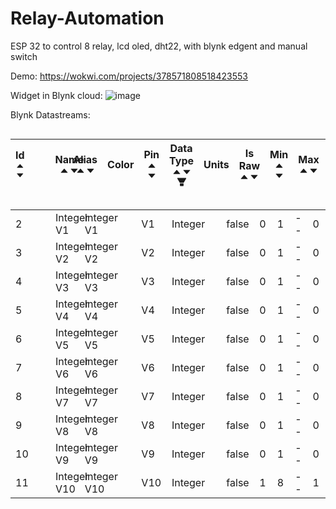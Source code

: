 # Relay-Automation
ESP 32 to control 8 relay, lcd oled, dht22, with blynk edgent and manual switch

Demo: <a href="https://wokwi.com/projects/378571808518423553">https://wokwi.com/projects/378571808518423553</a>

Widget in Blynk cloud:
![image](https://github.com/panduan-code/Relay-Automation/assets/50077727/9ec7519d-791f-427b-992d-7ca206c2538c)

Blynk Datastreams:
<div class="datastreams-table"><div class="ant-table-wrapper table table--row-clickable"><div class="ant-spin-nested-loading"><div class="ant-spin-container"><div class="ant-table ant-table-ping-right ant-table-layout-fixed ant-table-fixed-header ant-table-has-fix-left" id="datastreams-table"><div class="ant-table-container"><div class="ant-table-header" style="overflow: hidden;"><table style="table-layout: fixed;"><colgroup><col style="width: 64px;"><col style="width: 240px;"><col style="width: 240px;"><col style="width: 80px;"><col style="width: 80px;"><col style="width: 120px;"><col style="width: 60px;"><col style="width: 80px;"><col style="width: 120px;"><col style="width: 120px;"><col style="width: 100px;"><col style="width: 120px;"><col style="width: 7px;"></colgroup><thead class="ant-table-thead"><tr><th aria-label="Id" class="ant-table-cell ant-table-cell-fix-left ant-table-column-has-sorters" tabindex="0" style="position: sticky; left: 0px;"><div class="ant-table-column-sorters"><span class="ant-table-column-title">Id</span><span class="ant-table-column-sorter ant-table-column-sorter-full"><span class="ant-table-column-sorter-inner"><span role="presentation" aria-label="caret-up" class="anticon anticon-caret-up ant-table-column-sorter-up"><svg viewBox="0 0 1024 1024" focusable="false" data-icon="caret-up" width="1em" height="1em" fill="currentColor" aria-hidden="true"><path d="M858.9 689L530.5 308.2c-9.4-10.9-27.5-10.9-37 0L165.1 689c-12.2 14.2-1.2 35 18.5 35h656.8c19.7 0 30.7-20.8 18.5-35z"></path></svg></span><span role="presentation" aria-label="caret-down" class="anticon anticon-caret-down ant-table-column-sorter-down"><svg viewBox="0 0 1024 1024" focusable="false" data-icon="caret-down" width="1em" height="1em" fill="currentColor" aria-hidden="true"><path d="M840.4 300H183.6c-19.7 0-30.7 20.8-18.5 35l328.4 380.8c9.4 10.9 27.5 10.9 37 0L858.9 335c12.2-14.2 1.2-35-18.5-35z"></path></svg></span></span></span></div></th><th title="Name" aria-label="Name" class="ant-table-cell table-cell-name ant-table-cell-fix-left ant-table-cell-fix-left-last ant-table-cell-ellipsis ant-table-column-has-sorters" tabindex="0" style="position: sticky; left: 64px;"><span class="ant-table-cell-content"><div class="ant-table-column-sorters"><span class="ant-table-column-title">Name</span><span class="ant-table-column-sorter ant-table-column-sorter-full"><span class="ant-table-column-sorter-inner"><span role="presentation" aria-label="caret-up" class="anticon anticon-caret-up ant-table-column-sorter-up"><svg viewBox="0 0 1024 1024" focusable="false" data-icon="caret-up" width="1em" height="1em" fill="currentColor" aria-hidden="true"><path d="M858.9 689L530.5 308.2c-9.4-10.9-27.5-10.9-37 0L165.1 689c-12.2 14.2-1.2 35 18.5 35h656.8c19.7 0 30.7-20.8 18.5-35z"></path></svg></span><span role="presentation" aria-label="caret-down" class="anticon anticon-caret-down ant-table-column-sorter-down"><svg viewBox="0 0 1024 1024" focusable="false" data-icon="caret-down" width="1em" height="1em" fill="currentColor" aria-hidden="true"><path d="M840.4 300H183.6c-19.7 0-30.7 20.8-18.5 35l328.4 380.8c9.4 10.9 27.5 10.9 37 0L858.9 335c12.2-14.2 1.2-35-18.5-35z"></path></svg></span></span></span></div></span></th><th title="Alias" aria-label="Alias" class="ant-table-cell ant-table-cell-ellipsis ant-table-column-has-sorters" tabindex="0"><div class="ant-table-column-sorters"><span class="ant-table-column-title">Alias</span><span class="ant-table-column-sorter ant-table-column-sorter-full"><span class="ant-table-column-sorter-inner"><span role="presentation" aria-label="caret-up" class="anticon anticon-caret-up ant-table-column-sorter-up"><svg viewBox="0 0 1024 1024" focusable="false" data-icon="caret-up" width="1em" height="1em" fill="currentColor" aria-hidden="true"><path d="M858.9 689L530.5 308.2c-9.4-10.9-27.5-10.9-37 0L165.1 689c-12.2 14.2-1.2 35 18.5 35h656.8c19.7 0 30.7-20.8 18.5-35z"></path></svg></span><span role="presentation" aria-label="caret-down" class="anticon anticon-caret-down ant-table-column-sorter-down"><svg viewBox="0 0 1024 1024" focusable="false" data-icon="caret-down" width="1em" height="1em" fill="currentColor" aria-hidden="true"><path d="M840.4 300H183.6c-19.7 0-30.7 20.8-18.5 35l328.4 380.8c9.4 10.9 27.5 10.9 37 0L858.9 335c12.2-14.2 1.2-35-18.5-35z"></path></svg></span></span></span></div></th><th title="Color" class="ant-table-cell ant-table-cell-ellipsis">Color</th><th title="Pin" aria-label="Pin" class="ant-table-cell ant-table-cell-ellipsis ant-table-column-has-sorters" tabindex="0"><div class="ant-table-column-sorters"><span class="ant-table-column-title">Pin</span><span class="ant-table-column-sorter ant-table-column-sorter-full"><span class="ant-table-column-sorter-inner"><span role="presentation" aria-label="caret-up" class="anticon anticon-caret-up ant-table-column-sorter-up"><svg viewBox="0 0 1024 1024" focusable="false" data-icon="caret-up" width="1em" height="1em" fill="currentColor" aria-hidden="true"><path d="M858.9 689L530.5 308.2c-9.4-10.9-27.5-10.9-37 0L165.1 689c-12.2 14.2-1.2 35 18.5 35h656.8c19.7 0 30.7-20.8 18.5-35z"></path></svg></span><span role="presentation" aria-label="caret-down" class="anticon anticon-caret-down ant-table-column-sorter-down"><svg viewBox="0 0 1024 1024" focusable="false" data-icon="caret-down" width="1em" height="1em" fill="currentColor" aria-hidden="true"><path d="M840.4 300H183.6c-19.7 0-30.7 20.8-18.5 35l328.4 380.8c9.4 10.9 27.5 10.9 37 0L858.9 335c12.2-14.2 1.2-35-18.5-35z"></path></svg></span></span></span></div></th><th title="Data Type" aria-label="Data Type" class="ant-table-cell ant-table-cell-ellipsis ant-table-column-has-sorters" tabindex="0"><div class="ant-table-filter-column"><span class="ant-table-column-title"><div class="ant-table-column-sorters"><span class="ant-table-column-title">Data Type</span><span class="ant-table-column-sorter ant-table-column-sorter-full"><span class="ant-table-column-sorter-inner"><span role="presentation" aria-label="caret-up" class="anticon anticon-caret-up ant-table-column-sorter-up"><svg viewBox="0 0 1024 1024" focusable="false" data-icon="caret-up" width="1em" height="1em" fill="currentColor" aria-hidden="true"><path d="M858.9 689L530.5 308.2c-9.4-10.9-27.5-10.9-37 0L165.1 689c-12.2 14.2-1.2 35 18.5 35h656.8c19.7 0 30.7-20.8 18.5-35z"></path></svg></span><span role="presentation" aria-label="caret-down" class="anticon anticon-caret-down ant-table-column-sorter-down"><svg viewBox="0 0 1024 1024" focusable="false" data-icon="caret-down" width="1em" height="1em" fill="currentColor" aria-hidden="true"><path d="M840.4 300H183.6c-19.7 0-30.7 20.8-18.5 35l328.4 380.8c9.4 10.9 27.5 10.9 37 0L858.9 335c12.2-14.2 1.2-35-18.5-35z"></path></svg></span></span></span></div></span><span role="button" tabindex="-1" class="ant-dropdown-trigger ant-table-filter-trigger"><span role="img" aria-label="filter" class="anticon anticon-filter"><svg viewBox="64 64 896 896" focusable="false" data-icon="filter" width="1em" height="1em" fill="currentColor" aria-hidden="true"><path d="M349 838c0 17.7 14.2 32 31.8 32h262.4c17.6 0 31.8-14.3 31.8-32V642H349v196zm531.1-684H143.9c-24.5 0-39.8 26.7-27.5 48l221.3 376h348.8l221.3-376c12.1-21.3-3.2-48-27.7-48z"></path></svg></span></span></div></th><th title="Units" class="ant-table-cell ant-table-cell-ellipsis">Units</th><th title="Is Raw" aria-label="Is Raw" class="ant-table-cell ant-table-cell-ellipsis ant-table-column-has-sorters" tabindex="0"><div class="ant-table-column-sorters"><span class="ant-table-column-title">Is Raw</span><span class="ant-table-column-sorter ant-table-column-sorter-full"><span class="ant-table-column-sorter-inner"><span role="presentation" aria-label="caret-up" class="anticon anticon-caret-up ant-table-column-sorter-up"><svg viewBox="0 0 1024 1024" focusable="false" data-icon="caret-up" width="1em" height="1em" fill="currentColor" aria-hidden="true"><path d="M858.9 689L530.5 308.2c-9.4-10.9-27.5-10.9-37 0L165.1 689c-12.2 14.2-1.2 35 18.5 35h656.8c19.7 0 30.7-20.8 18.5-35z"></path></svg></span><span role="presentation" aria-label="caret-down" class="anticon anticon-caret-down ant-table-column-sorter-down"><svg viewBox="0 0 1024 1024" focusable="false" data-icon="caret-down" width="1em" height="1em" fill="currentColor" aria-hidden="true"><path d="M840.4 300H183.6c-19.7 0-30.7 20.8-18.5 35l328.4 380.8c9.4 10.9 27.5 10.9 37 0L858.9 335c12.2-14.2 1.2-35-18.5-35z"></path></svg></span></span></span></div></th><th title="Min" aria-label="Min" class="ant-table-cell ant-table-cell-ellipsis ant-table-column-has-sorters" tabindex="0"><div class="ant-table-column-sorters"><span class="ant-table-column-title">Min</span><span class="ant-table-column-sorter ant-table-column-sorter-full"><span class="ant-table-column-sorter-inner"><span role="presentation" aria-label="caret-up" class="anticon anticon-caret-up ant-table-column-sorter-up"><svg viewBox="0 0 1024 1024" focusable="false" data-icon="caret-up" width="1em" height="1em" fill="currentColor" aria-hidden="true"><path d="M858.9 689L530.5 308.2c-9.4-10.9-27.5-10.9-37 0L165.1 689c-12.2 14.2-1.2 35 18.5 35h656.8c19.7 0 30.7-20.8 18.5-35z"></path></svg></span><span role="presentation" aria-label="caret-down" class="anticon anticon-caret-down ant-table-column-sorter-down"><svg viewBox="0 0 1024 1024" focusable="false" data-icon="caret-down" width="1em" height="1em" fill="currentColor" aria-hidden="true"><path d="M840.4 300H183.6c-19.7 0-30.7 20.8-18.5 35l328.4 380.8c9.4 10.9 27.5 10.9 37 0L858.9 335c12.2-14.2 1.2-35-18.5-35z"></path></svg></span></span></span></div></th><th title="Max" aria-label="Max" class="ant-table-cell ant-table-cell-ellipsis ant-table-column-has-sorters" tabindex="0"><div class="ant-table-column-sorters"><span class="ant-table-column-title">Max</span><span class="ant-table-column-sorter ant-table-column-sorter-full"><span class="ant-table-column-sorter-inner"><span role="presentation" aria-label="caret-up" class="anticon anticon-caret-up ant-table-column-sorter-up"><svg viewBox="0 0 1024 1024" focusable="false" data-icon="caret-up" width="1em" height="1em" fill="currentColor" aria-hidden="true"><path d="M858.9 689L530.5 308.2c-9.4-10.9-27.5-10.9-37 0L165.1 689c-12.2 14.2-1.2 35 18.5 35h656.8c19.7 0 30.7-20.8 18.5-35z"></path></svg></span><span role="presentation" aria-label="caret-down" class="anticon anticon-caret-down ant-table-column-sorter-down"><svg viewBox="0 0 1024 1024" focusable="false" data-icon="caret-down" width="1em" height="1em" fill="currentColor" aria-hidden="true"><path d="M840.4 300H183.6c-19.7 0-30.7 20.8-18.5 35l328.4 380.8c9.4 10.9 27.5 10.9 37 0L858.9 335c12.2-14.2 1.2-35-18.5-35z"></path></svg></span></span></span></div></th><th title="Decimals" aria-label="Decimals" class="ant-table-cell ant-table-cell-ellipsis ant-table-column-has-sorters" tabindex="0"><div class="ant-table-column-sorters"><span class="ant-table-column-title">Decimals</span><span class="ant-table-column-sorter ant-table-column-sorter-full"><span class="ant-table-column-sorter-inner"><span role="presentation" aria-label="caret-up" class="anticon anticon-caret-up ant-table-column-sorter-up"><svg viewBox="0 0 1024 1024" focusable="false" data-icon="caret-up" width="1em" height="1em" fill="currentColor" aria-hidden="true"><path d="M858.9 689L530.5 308.2c-9.4-10.9-27.5-10.9-37 0L165.1 689c-12.2 14.2-1.2 35 18.5 35h656.8c19.7 0 30.7-20.8 18.5-35z"></path></svg></span><span role="presentation" aria-label="caret-down" class="anticon anticon-caret-down ant-table-column-sorter-down"><svg viewBox="0 0 1024 1024" focusable="false" data-icon="caret-down" width="1em" height="1em" fill="currentColor" aria-hidden="true"><path d="M840.4 300H183.6c-19.7 0-30.7 20.8-18.5 35l328.4 380.8c9.4 10.9 27.5 10.9 37 0L858.9 335c12.2-14.2 1.2-35-18.5-35z"></path></svg></span></span></span></div></th><th title="Default Value" aria-label="Default Value" class="ant-table-cell ant-table-cell-ellipsis ant-table-column-has-sorters" tabindex="0"><div class="ant-table-column-sorters"><span class="ant-table-column-title">Default Value</span><span class="ant-table-column-sorter ant-table-column-sorter-full"><span class="ant-table-column-sorter-inner"><span role="presentation" aria-label="caret-up" class="anticon anticon-caret-up ant-table-column-sorter-up"><svg viewBox="0 0 1024 1024" focusable="false" data-icon="caret-up" width="1em" height="1em" fill="currentColor" aria-hidden="true"><path d="M858.9 689L530.5 308.2c-9.4-10.9-27.5-10.9-37 0L165.1 689c-12.2 14.2-1.2 35 18.5 35h656.8c19.7 0 30.7-20.8 18.5-35z"></path></svg></span><span role="presentation" aria-label="caret-down" class="anticon anticon-caret-down ant-table-column-sorter-down"><svg viewBox="0 0 1024 1024" focusable="false" data-icon="caret-down" width="1em" height="1em" fill="currentColor" aria-hidden="true"><path d="M840.4 300H183.6c-19.7 0-30.7 20.8-18.5 35l328.4 380.8c9.4 10.9 27.5 10.9 37 0L858.9 335c12.2-14.2 1.2-35-18.5-35z"></path></svg></span></span></span></div></th><th class="ant-table-cell ant-table-cell-scrollbar"></th></tr></thead></table></div><div class="ant-table-body" style="overflow-y: scroll; max-height: calc(100vh - 394px); height: calc(100vh - 394px);"><table style="table-layout: fixed;"><colgroup><col style="width: 64px;"><col style="width: 240px;"><col style="width: 240px;"><col style="width: 80px;"><col style="width: 80px;"><col style="width: 120px;"><col style="width: 60px;"><col style="width: 80px;"><col style="width: 120px;"><col style="width: 120px;"><col style="width: 100px;"><col style="width: 120px;"></colgroup><tbody class="ant-table-tbody" style="position: relative;"><tr aria-hidden="true" class="ant-table-measure-row" style="height: 0px; font-size: 0px;"><td style="padding: 0px; border: 0px; height: 0px;"><div style="height: 0px; overflow: hidden;">&nbsp;</div></td><td style="padding: 0px; border: 0px; height: 0px;"><div style="height: 0px; overflow: hidden;">&nbsp;</div></td><td style="padding: 0px; border: 0px; height: 0px;"><div style="height: 0px; overflow: hidden;">&nbsp;</div></td><td style="padding: 0px; border: 0px; height: 0px;"><div style="height: 0px; overflow: hidden;">&nbsp;</div></td><td style="padding: 0px; border: 0px; height: 0px;"><div style="height: 0px; overflow: hidden;">&nbsp;</div></td><td style="padding: 0px; border: 0px; height: 0px;"><div style="height: 0px; overflow: hidden;">&nbsp;</div></td><td style="padding: 0px; border: 0px; height: 0px;"><div style="height: 0px; overflow: hidden;">&nbsp;</div></td><td style="padding: 0px; border: 0px; height: 0px;"><div style="height: 0px; overflow: hidden;">&nbsp;</div></td><td style="padding: 0px; border: 0px; height: 0px;"><div style="height: 0px; overflow: hidden;">&nbsp;</div></td><td style="padding: 0px; border: 0px; height: 0px;"><div style="height: 0px; overflow: hidden;">&nbsp;</div></td><td style="padding: 0px; border: 0px; height: 0px;"><div style="height: 0px; overflow: hidden;">&nbsp;</div></td><td style="padding: 0px; border: 0px; height: 0px;"><div style="height: 0px; overflow: hidden;">&nbsp;</div></td></tr><tr index="0" data-row-key="2" class="ant-table-row ant-table-row-level-0 table-draggable-row"><td class="ant-table-cell ant-table-cell-fix-left" style="position: sticky; left: 0px;"><span class="table-id">2</span></td><td title="Integer V1" class="ant-table-cell table-cell-name ant-table-cell-fix-left ant-table-cell-fix-left-last ant-table-cell-ellipsis" style="position: sticky; left: 64px;"><span class="ant-table-cell-content"><span>Integer V1</span></span></td><td title="Integer V1" class="ant-table-cell ant-table-cell-ellipsis"><span>Integer V1</span></td><td class="ant-table-cell ant-table-cell-ellipsis"><div class="branding-color-picker"><div class="color-picker"><div class="branding-color-picker-color-preview-disabled"><div class="branding-color-picker-color-preview-specific" style="background-color: rgb(200, 67, 22);"></div></div></div></div></td><td title="V1" class="ant-table-cell ant-table-cell-ellipsis">V1</td><td title="Integer" class="ant-table-cell ant-table-cell-ellipsis">Integer</td><td title="" class="ant-table-cell ant-table-cell-ellipsis"></td><td title="false" class="ant-table-cell ant-table-cell-ellipsis">false</td><td title="0" class="ant-table-cell ant-table-cell-ellipsis">0</td><td title="1" class="ant-table-cell ant-table-cell-ellipsis">1</td><td title="--" class="ant-table-cell ant-table-cell-ellipsis">--</td><td title="0" class="ant-table-cell ant-table-cell-ellipsis">0</td></tr><tr index="1" data-row-key="3" class="ant-table-row ant-table-row-level-0 table-draggable-row"><td class="ant-table-cell ant-table-cell-fix-left" style="position: sticky; left: 0px;"><span class="table-id">3</span></td><td title="Integer V2" class="ant-table-cell table-cell-name ant-table-cell-fix-left ant-table-cell-fix-left-last ant-table-cell-ellipsis" style="position: sticky; left: 64px;"><span class="ant-table-cell-content"><span>Integer V2</span></span></td><td title="Integer V2" class="ant-table-cell ant-table-cell-ellipsis"><span>Integer V2</span></td><td class="ant-table-cell ant-table-cell-ellipsis"><div class="branding-color-picker"><div class="color-picker"><div class="branding-color-picker-color-preview-disabled"><div class="branding-color-picker-color-preview-specific" style="background-color: rgb(68, 74, 11);"></div></div></div></div></td><td title="V2" class="ant-table-cell ant-table-cell-ellipsis">V2</td><td title="Integer" class="ant-table-cell ant-table-cell-ellipsis">Integer</td><td title="" class="ant-table-cell ant-table-cell-ellipsis"></td><td title="false" class="ant-table-cell ant-table-cell-ellipsis">false</td><td title="0" class="ant-table-cell ant-table-cell-ellipsis">0</td><td title="1" class="ant-table-cell ant-table-cell-ellipsis">1</td><td title="--" class="ant-table-cell ant-table-cell-ellipsis">--</td><td title="0" class="ant-table-cell ant-table-cell-ellipsis">0</td></tr><tr index="2" data-row-key="4" class="ant-table-row ant-table-row-level-0 table-draggable-row"><td class="ant-table-cell ant-table-cell-fix-left" style="position: sticky; left: 0px;"><span class="table-id">4</span></td><td title="Integer V3" class="ant-table-cell table-cell-name ant-table-cell-fix-left ant-table-cell-fix-left-last ant-table-cell-ellipsis" style="position: sticky; left: 64px;"><span class="ant-table-cell-content"><span>Integer V3</span></span></td><td title="Integer V3" class="ant-table-cell ant-table-cell-ellipsis"><span>Integer V3</span></td><td class="ant-table-cell ant-table-cell-ellipsis"><div class="branding-color-picker"><div class="color-picker"><div class="branding-color-picker-color-preview-disabled"><div class="branding-color-picker-color-preview-specific" style="background-color: rgb(181, 181, 183);"></div></div></div></div></td><td title="V3" class="ant-table-cell ant-table-cell-ellipsis">V3</td><td title="Integer" class="ant-table-cell ant-table-cell-ellipsis">Integer</td><td title="" class="ant-table-cell ant-table-cell-ellipsis"></td><td title="false" class="ant-table-cell ant-table-cell-ellipsis">false</td><td title="0" class="ant-table-cell ant-table-cell-ellipsis">0</td><td title="1" class="ant-table-cell ant-table-cell-ellipsis">1</td><td title="--" class="ant-table-cell ant-table-cell-ellipsis">--</td><td title="0" class="ant-table-cell ant-table-cell-ellipsis">0</td></tr><tr index="3" data-row-key="5" class="ant-table-row ant-table-row-level-0 table-draggable-row"><td class="ant-table-cell ant-table-cell-fix-left" style="position: sticky; left: 0px;"><span class="table-id">5</span></td><td title="Integer V4" class="ant-table-cell table-cell-name ant-table-cell-fix-left ant-table-cell-fix-left-last ant-table-cell-ellipsis" style="position: sticky; left: 64px;"><span class="ant-table-cell-content"><span>Integer V4</span></span></td><td title="Integer V4" class="ant-table-cell ant-table-cell-ellipsis"><span>Integer V4</span></td><td class="ant-table-cell ant-table-cell-ellipsis"><div class="branding-color-picker"><div class="color-picker"><div class="branding-color-picker-color-preview-disabled"><div class="branding-color-picker-color-preview-specific" style="background-color: rgb(253, 243, 177);"></div></div></div></div></td><td title="V4" class="ant-table-cell ant-table-cell-ellipsis">V4</td><td title="Integer" class="ant-table-cell ant-table-cell-ellipsis">Integer</td><td title="" class="ant-table-cell ant-table-cell-ellipsis"></td><td title="false" class="ant-table-cell ant-table-cell-ellipsis">false</td><td title="0" class="ant-table-cell ant-table-cell-ellipsis">0</td><td title="1" class="ant-table-cell ant-table-cell-ellipsis">1</td><td title="--" class="ant-table-cell ant-table-cell-ellipsis">--</td><td title="0" class="ant-table-cell ant-table-cell-ellipsis">0</td></tr><tr index="4" data-row-key="6" class="ant-table-row ant-table-row-level-0 table-draggable-row"><td class="ant-table-cell ant-table-cell-fix-left" style="position: sticky; left: 0px;"><span class="table-id">6</span></td><td title="Integer V5" class="ant-table-cell table-cell-name ant-table-cell-fix-left ant-table-cell-fix-left-last ant-table-cell-ellipsis" style="position: sticky; left: 64px;"><span class="ant-table-cell-content"><span>Integer V5</span></span></td><td title="Integer V5" class="ant-table-cell ant-table-cell-ellipsis"><span>Integer V5</span></td><td class="ant-table-cell ant-table-cell-ellipsis"><div class="branding-color-picker"><div class="color-picker"><div class="branding-color-picker-color-preview-disabled"><div class="branding-color-picker-color-preview-specific" style="background-color: rgb(185, 151, 232);"></div></div></div></div></td><td title="V5" class="ant-table-cell ant-table-cell-ellipsis">V5</td><td title="Integer" class="ant-table-cell ant-table-cell-ellipsis">Integer</td><td title="" class="ant-table-cell ant-table-cell-ellipsis"></td><td title="false" class="ant-table-cell ant-table-cell-ellipsis">false</td><td title="0" class="ant-table-cell ant-table-cell-ellipsis">0</td><td title="1" class="ant-table-cell ant-table-cell-ellipsis">1</td><td title="--" class="ant-table-cell ant-table-cell-ellipsis">--</td><td title="0" class="ant-table-cell ant-table-cell-ellipsis">0</td></tr><tr index="5" data-row-key="7" class="ant-table-row ant-table-row-level-0 table-draggable-row"><td class="ant-table-cell ant-table-cell-fix-left" style="position: sticky; left: 0px;"><span class="table-id">7</span></td><td title="Integer V6" class="ant-table-cell table-cell-name ant-table-cell-fix-left ant-table-cell-fix-left-last ant-table-cell-ellipsis" style="position: sticky; left: 64px;"><span class="ant-table-cell-content"><span>Integer V6</span></span></td><td title="Integer V6" class="ant-table-cell ant-table-cell-ellipsis"><span>Integer V6</span></td><td class="ant-table-cell ant-table-cell-ellipsis"><div class="branding-color-picker"><div class="color-picker"><div class="branding-color-picker-color-preview-disabled"><div class="branding-color-picker-color-preview-specific" style="background-color: rgb(213, 232, 250);"></div></div></div></div></td><td title="V6" class="ant-table-cell ant-table-cell-ellipsis">V6</td><td title="Integer" class="ant-table-cell ant-table-cell-ellipsis">Integer</td><td title="" class="ant-table-cell ant-table-cell-ellipsis"></td><td title="false" class="ant-table-cell ant-table-cell-ellipsis">false</td><td title="0" class="ant-table-cell ant-table-cell-ellipsis">0</td><td title="1" class="ant-table-cell ant-table-cell-ellipsis">1</td><td title="--" class="ant-table-cell ant-table-cell-ellipsis">--</td><td title="0" class="ant-table-cell ant-table-cell-ellipsis">0</td></tr><tr index="6" data-row-key="8" class="ant-table-row ant-table-row-level-0 table-draggable-row"><td class="ant-table-cell ant-table-cell-fix-left" style="position: sticky; left: 0px;"><span class="table-id">8</span></td><td title="Integer V7" class="ant-table-cell table-cell-name ant-table-cell-fix-left ant-table-cell-fix-left-last ant-table-cell-ellipsis" style="position: sticky; left: 64px;"><span class="ant-table-cell-content"><span>Integer V7</span></span></td><td title="Integer V7" class="ant-table-cell ant-table-cell-ellipsis"><span>Integer V7</span></td><td class="ant-table-cell ant-table-cell-ellipsis"><div class="branding-color-picker"><div class="color-picker"><div class="branding-color-picker-color-preview-disabled"><div class="branding-color-picker-color-preview-specific" style="background-color: rgb(223, 242, 176);"></div></div></div></div></td><td title="V7" class="ant-table-cell ant-table-cell-ellipsis">V7</td><td title="Integer" class="ant-table-cell ant-table-cell-ellipsis">Integer</td><td title="" class="ant-table-cell ant-table-cell-ellipsis"></td><td title="false" class="ant-table-cell ant-table-cell-ellipsis">false</td><td title="0" class="ant-table-cell ant-table-cell-ellipsis">0</td><td title="1" class="ant-table-cell ant-table-cell-ellipsis">1</td><td title="--" class="ant-table-cell ant-table-cell-ellipsis">--</td><td title="0" class="ant-table-cell ant-table-cell-ellipsis">0</td></tr><tr index="7" data-row-key="9" class="ant-table-row ant-table-row-level-0 table-draggable-row"><td class="ant-table-cell ant-table-cell-fix-left" style="position: sticky; left: 0px;"><span class="table-id">9</span></td><td title="Integer V8" class="ant-table-cell table-cell-name ant-table-cell-fix-left ant-table-cell-fix-left-last ant-table-cell-ellipsis" style="position: sticky; left: 64px;"><span class="ant-table-cell-content"><span>Integer V8</span></span></td><td title="Integer V8" class="ant-table-cell ant-table-cell-ellipsis"><span>Integer V8</span></td><td class="ant-table-cell ant-table-cell-ellipsis"><div class="branding-color-picker"><div class="color-picker"><div class="branding-color-picker-color-preview-disabled"><div class="branding-color-picker-color-preview-specific" style="background-color: rgb(0, 106, 217);"></div></div></div></div></td><td title="V8" class="ant-table-cell ant-table-cell-ellipsis">V8</td><td title="Integer" class="ant-table-cell ant-table-cell-ellipsis">Integer</td><td title="" class="ant-table-cell ant-table-cell-ellipsis"></td><td title="false" class="ant-table-cell ant-table-cell-ellipsis">false</td><td title="0" class="ant-table-cell ant-table-cell-ellipsis">0</td><td title="1" class="ant-table-cell ant-table-cell-ellipsis">1</td><td title="--" class="ant-table-cell ant-table-cell-ellipsis">--</td><td title="0" class="ant-table-cell ant-table-cell-ellipsis">0</td></tr><tr index="8" data-row-key="10" class="ant-table-row ant-table-row-level-0 table-draggable-row"><td class="ant-table-cell ant-table-cell-fix-left" style="position: sticky; left: 0px;"><span class="table-id">10</span></td><td title="Integer V9" class="ant-table-cell table-cell-name ant-table-cell-fix-left ant-table-cell-fix-left-last ant-table-cell-ellipsis" style="position: sticky; left: 64px;"><span class="ant-table-cell-content"><span>Integer V9</span></span></td><td title="Integer V9" class="ant-table-cell ant-table-cell-ellipsis"><span>Integer V9</span></td><td class="ant-table-cell ant-table-cell-ellipsis"><div class="branding-color-picker"><div class="color-picker"><div class="branding-color-picker-color-preview-disabled"><div class="branding-color-picker-color-preview-specific" style="background-color: rgb(216, 245, 245);"></div></div></div></div></td><td title="V9" class="ant-table-cell ant-table-cell-ellipsis">V9</td><td title="Integer" class="ant-table-cell ant-table-cell-ellipsis">Integer</td><td title="" class="ant-table-cell ant-table-cell-ellipsis"></td><td title="false" class="ant-table-cell ant-table-cell-ellipsis">false</td><td title="0" class="ant-table-cell ant-table-cell-ellipsis">0</td><td title="1" class="ant-table-cell ant-table-cell-ellipsis">1</td><td title="--" class="ant-table-cell ant-table-cell-ellipsis">--</td><td title="0" class="ant-table-cell ant-table-cell-ellipsis">0</td></tr><tr index="9" data-row-key="11" class="ant-table-row ant-table-row-level-0 table-draggable-row"><td class="ant-table-cell ant-table-cell-fix-left" style="position: sticky; left: 0px;"><span class="table-id">11</span></td><td title="Integer V10" class="ant-table-cell table-cell-name ant-table-cell-fix-left ant-table-cell-fix-left-last ant-table-cell-ellipsis" style="position: sticky; left: 64px;"><span class="ant-table-cell-content"><span>Integer V10</span></span></td><td title="Integer V10" class="ant-table-cell ant-table-cell-ellipsis"><span>Integer V10</span></td><td class="ant-table-cell ant-table-cell-ellipsis"><div class="branding-color-picker"><div class="color-picker"><div class="branding-color-picker-color-preview-disabled"><div class="branding-color-picker-color-preview-specific" style="background-color: rgba(255, 169, 54, 0.29);"></div></div></div></div></td><td title="V10" class="ant-table-cell ant-table-cell-ellipsis">V10</td><td title="Integer" class="ant-table-cell ant-table-cell-ellipsis">Integer</td><td title="" class="ant-table-cell ant-table-cell-ellipsis"></td><td title="false" class="ant-table-cell ant-table-cell-ellipsis">false</td><td title="1" class="ant-table-cell ant-table-cell-ellipsis">1</td><td title="8" class="ant-table-cell ant-table-cell-ellipsis">8</td><td title="--" class="ant-table-cell ant-table-cell-ellipsis">--</td><td title="1" class="ant-table-cell ant-table-cell-ellipsis">1</td></tr></tbody></table></div></div></div></div></div></div></div>
